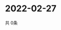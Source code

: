 # 2022-02-27
  共 0条

  <!-- BEGIN -->
  <!-- 最后更新时间Sun Feb 27 2022 02:27:27 GMT+0000 (Coordinated Universal Time) -->
  
  <!-- END -->
  
  